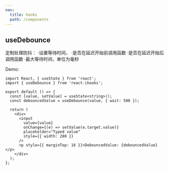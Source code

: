 ```yaml
---
nav:
  title: hooks
  path: /components
---
```


## useDebounce

定制处理防抖： ·设置等待时间， ·是否在延迟开始前调用函数 ·是否在延迟开始后调用函数 ·最大等待时间，单位为毫秒

Demo:

```tsx
import React, { useState } from 'react';
import { useDebounce } from 'react-ihooks';

export default () => {
  const [value, setValue] = useState<string>();
  const debouncedValue = useDebounce(value, { wait: 500 });

  return (
    <div>
      <input
        value={value}
        onChange={(e) => setValue(e.target.value)}
        placeholder="Typed value"
        style={{ width: 280 }}
      />
      <p style={{ marginTop: 16 }}>DebouncedValue: {debouncedValue}</p>
    </div>
  );
};
```
